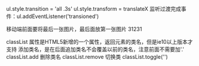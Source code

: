 ul.style.transition = 'all .3s'
ul.style.transform = translateX
监听过渡完成事件：ul.addEventListener('transioned')

移动端前面要将最后一张图片，最后面放第一张图片
31231

classList 属性是HTML5新增的一个属性，返回元素的类名，但是ie10以上版本才支持
添加类名，是在后面追加类名不会覆盖以前的类名，注意前面不需要加'.'
classList.add
删除类名
classList.remove
切换类
classList.toggle('')